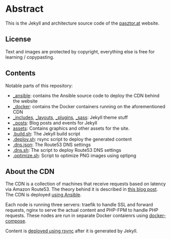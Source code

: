 # Abstract

This is the Jekyll and architecture source code of the [pasztor.at](https://pasztor.at) website.

## License

Text and images are protected by copyright, everything else is free for learning / copypasting. 

## Contents

Notable parts of this repository:

- [_ansible](_ansible): contains the Ansible source code to deploy the CDN behind the website
- [_docker](_docker): contains the Docker containers running on the aforementioned CDN
- [_includes](_includes), [_layouts](_layouts), [_plugins](_plugins), [_sass](_sass): Jekyll theme stuff
- [_posts](_posts): Blog posts and events for Jekyll
- [assets](assets): Contains graphics and other assets for the site.
- [.build.sh](.build.sh): The Jekyll build script
- [.deploy.sh](.deploy.sh): rsync script to deploy the generated content
- [.dns.json](.dns.json): The Route53 DNS settings
- [.dns.sh](.dns.sh): The script to deploy Route53 DNS settings
- [.optimize.sh](.optimize.sh): Script to optimize PNG images using optipng

## About the CDN

The CDN is a collection of machines that receive requests based on latency via Amazon Route53. The theory behind it is
described in [this blog post](https://pasztor.at/blog/building-your-own-cdn). The CDN is deployed
[using Ansible](_ansible/cdn.yml).

Each node is running three servers: traefik to handle SSL and forward requests, nginx to serve the actual content and
PHP-FPM to handle PHP requests. These nodes are run in separate Docker contaienrs using
[docker-compose](_docker/docker-compose.yml).

Content is [deployed using rsync](.deploy.sh) after it is generated by Jekyll.
